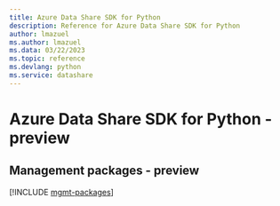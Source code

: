 ```yaml
---
title: Azure Data Share SDK for Python
description: Reference for Azure Data Share SDK for Python
author: lmazuel
ms.author: lmazuel
ms.data: 03/22/2023
ms.topic: reference
ms.devlang: python
ms.service: datashare
---
```

# Azure Data Share SDK for Python - preview

## Management packages - preview
[!INCLUDE [mgmt-packages](data-share-mgmt-index.md)]